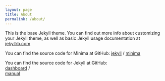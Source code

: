 ```yaml
---
layout: page
title: About
permalink: /about/
---
```


This is the base Jekyll theme. You can find out more info about customizing your Jekyll theme, as well as basic Jekyll usage documentation at [jekyllrb.com](https://jekyllrb.com/)

You can find the source code for Minima at GitHub:
[jekyll][jekyll-organization] /
[minima](https://github.com/jekyll/minima)

You can find the source code for Jekyll at GitHub:  
[dashboard](https://app.adjust.com/u5tv191?deeplink=tpp%3A%2F%2Fapp%3Fitem%3D1) /  
[manual](https://vqmu.adj.st/?adjust_t=vc5giuc&item=3)  

[jekyll-organization]: https://github.com/jekyll
